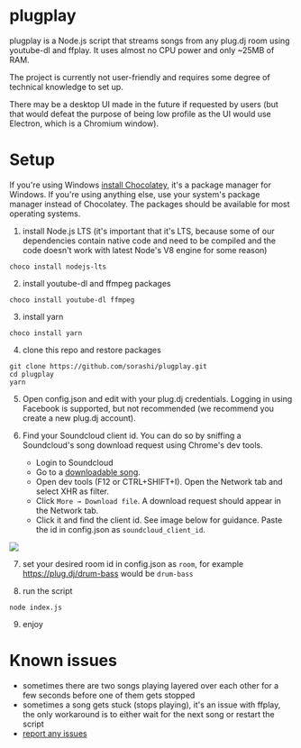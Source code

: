 plugplay
===

plugplay is a Node.js script that streams songs from any plug.dj room using youtube-dl and ffplay. It uses almost no CPU power and only ~25MB of RAM.

The project is currently not user-friendly and requires some degree of technical knowledge to set up.

There may be a desktop UI made in the future if requested by users (but that would defeat the purpose of being low profile as the UI would use Electron, which is a Chromium window).

# Setup
If you're using Windows [install Chocolatey](https://chocolatey.org/install),
it's a package manager for Windows. If you're using anything else, use your
system's package manager instead of Chocolatey. The packages should be available for most operating systems.

1. install Node.js LTS (it's important that it's LTS, because some of our
dependencies contain native code and need to be compiled and the code doesn't
work with latest Node's V8 engine for some reason)

```
choco install nodejs-lts
```

2. install youtube-dl and ffmpeg packages
```
choco install youtube-dl ffmpeg
```

3. install yarn
```
choco install yarn
```

4. clone this repo and restore packages
```
git clone https://github.com/sorashi/plugplay.git
cd plugplay
yarn
```

5. Open config.json and edit with your plug.dj credentials. Logging in using
Facebook is supported, but not recommended (we recommend you create a new plug.dj account).

6. Find your Soundcloud client id. You can do so by sniffing a Soundcloud's song download request using Chrome's dev tools.
    - Login to Soundcloud
    - Go to a [downloadable song](https://soundcloud.com/lilnepsenpai/imouto-lookin-cute-in-a-mini-skirt-prod-sweets).
    - Open dev tools (F12 or CTRL+SHIFT+I). Open the Network tab and select XHR as filter.
    - Click `More → Download file`. A download request should appear in the Network tab.
    - Click it and find the client id. See image below for guidance. Paste the id in config.json as
`soundcloud_client_id`.

![](https://i.imgur.com/MWSc0yC.png)

7. set your desired room id in config.json as `room`, for example https://plug.dj/drum-bass would be `drum-bass`

8. run the script
```
node index.js
```

9. enjoy

# Known issues
- sometimes there are two songs playing layered over each other for a few seconds before one of them gets stopped
- sometimes a song gets stuck (stops playing), it's an issue with ffplay, the only workaround is to either wait for the next song or restart the script
- [report any issues](https://github.com/sorashi/plugplay/issues)
